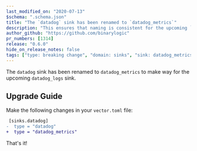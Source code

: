 ```yaml
---
last_modified_on: "2020-07-13"
$schema: ".schema.json"
title: "The `datadog` sink has been renamed to `datadog_metrics`"
description: "This ensures that naming is consistent for the upcoming `datadog_logs` sink"
author_github: "https://github.com/binarylogic"
pr_numbers: [1314]
release: "0.6.0"
hide_on_release_notes: false
tags: ["type: breaking change", "domain: sinks", "sink: datadog_metrics"]
---
```


The `datadog` sink has been renamed to `datadog_metrics` to make way for the
upcoming `datadog_logs` sink.

## Upgrade Guide

Make the following changes in your `vector.toml` file:

```diff title="vector.toml"
 [sinks.datadog]
-  type = "datadog"
+  type = "datadog_metrics"
```

That's it!


